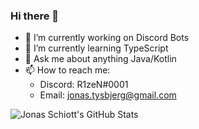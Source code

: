 ### Hi there 👋

- 🔭 I’m currently working on Discord Bots
- 🌱 I’m currently learning TypeScript
- 💬 Ask me about anything Java/Kotlin
- 📫 How to reach me: 
  - Discord: R1zeN#0001
  - Email: jonas.tysbjerg@gmail.com

![Jonas Schiott's GitHub Stats](https://github-readme-stats.vercel.app/api?username=JonasSchiott&show_icons=true&theme=radical)

